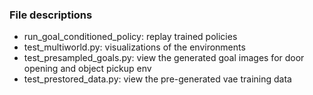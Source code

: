 ### File descriptions  
- run_goal_conditioned_policy: replay trained policies  
- test_multiworld.py: visualizations of the environments   
- test_presampled_goals.py: view the generated goal images for door opening and object pickup env  
- test_prestored_data.py: view the pre-generated vae training data  